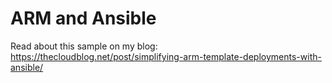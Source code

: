 # ARM and Ansible

Read about this sample on my blog: https://thecloudblog.net/post/simplifying-arm-template-deployments-with-ansible/
